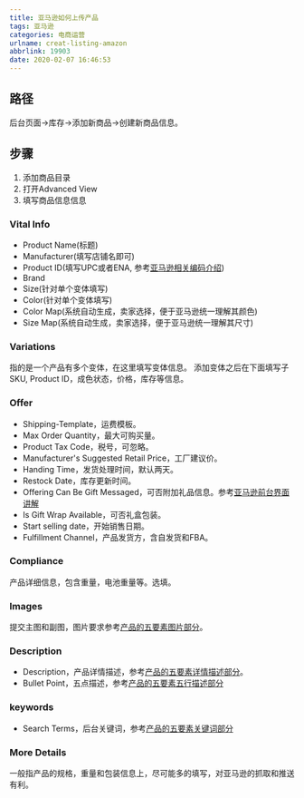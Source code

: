 ```yaml
---
title: 亚马逊如何上传产品
tags: 亚马逊
categories: 电商运营
urlname: creat-listing-amazon
abbrlink: 19903
date: 2020-02-07 16:46:53
---
```



## 路径
后台页面->库存->添加新商品->创建新商品信息。

## 步骤
1. 添加商品目录
2. 打开Advanced View
3. 填写商品信息信息
<!-- more -->

### Vital Info
* Product Name(标题)
* Manufacturer(填写店铺名即可)
* Product ID(填写UPC或者ENA, 参考[亚马逊相关编码介绍](https://ioser.io/2020/02/05/亚马逊相关编码介绍#UPC))
* Brand
* Size(针对单个变体填写)
* Color(针对单个变体填写)
* Color Map(系统自动生成，卖家选择，便于亚马逊统一理解其颜色)
* Size Map(系统自动生成，卖家选择，便于亚马逊统一理解其尺寸)

### Variations
指的是一个产品有多个变体，在这里填写变体信息。
添加变体之后在下面填写子SKU, Product ID，成色状态，价格，库存等信息。
### Offer
* Shipping-Template，运费模板。
* Max Order Quantity，最大可购买量。
* Product Tax Code，税号，可忽略。
* Manufacturer's Suggested Retail Price，工厂建议价。
* Handing Time，发货处理时间，默认两天。
* Restock Date，库存更新时间。
* Offering Can Be Gift Messaged，可否附加礼品信息。参考[亚马逊前台界面讲解](https://ioser.io/2020/02/04/亚马逊前台界面讲解#榜单讲解)
* Is Gift Wrap Available，可否礼盒包装。
* Start selling date，开始销售日期。
* Fulfillment Channel，产品发货方，含自发货和FBA。

### Compliance
产品详细信息，包含重量，电池重量等。选填。

### Images
提交主图和副图，图片要求参考[产品的五要素图片部分](https://ioser.io/2020/02/05/产品的五要素/#图片)。

### Description
* Description，产品详情描述，参考[产品的五要素详情描述部分](https://ioser.io/2020/02/05/产品的五要素/#详情描述)。
* Bullet Point，五点描述，参考[产品的五要素五行描述部分](https://ioser.io/2020/02/05/产品的五要素/#怎么写五行描述？)

### keywords
* Search Terms，后台关键词，参考[产品的五要素关键词部分](https://ioser.io/2020/02/05/产品的五要素#怎么写关键词？)

### More Details
一般指产品的规格，重量和包装信息上，尽可能多的填写，对亚马逊的抓取和推送有利。


